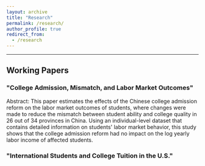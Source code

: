 ```yaml
---
layout: archive
title: "Research"
permalink: /research/
author_profile: true
redirect_from:
  - /research
---
```



<hr>

## Working Papers

### "College Admission, Mismatch, and Labor Market Outcomes"

Abstract: This paper estimates the effects of the Chinese college admission reform on the labor market outcomes of students, where changes were made to reduce the mismatch between student ability and college quality in 26 out of 34 provinces in China. Using an individual-level dataset that contains detailed information on students' labor market behavior, this study shows that the college admission reform had no impact on the log yearly labor income of affected students. 


### "International Students and College Tuition in the U.S."
